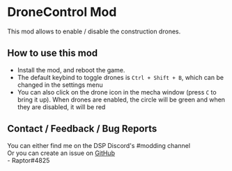 # DroneControl Mod
This mod allows to enable / disable the construction drones.  

## How to use this mod
* Install the mod, and reboot the game.
* The default keybind to toggle drones is `Ctrl + Shift + B`, which can be changed in the settings menu
* You can also click on the drone icon in the mecha window (press `C` to bring it up). When drones are enabled, the circle will be green and when they are disabled, it will be red

## Contact / Feedback / Bug Reports
You can either find me on the DSP Discord's #modding channel  
Or you can create an issue on [GitHub](https://github.com/Velociraptor115/DSPMods)  
\- Raptor#4825